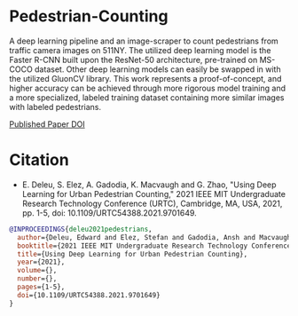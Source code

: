# Pedestrian-Counting

A deep learning pipeline and an image-scraper to count pedestrians from traffic camera images on 511NY. The utilized deep learning model is the Faster R-CNN built upon the ResNet-50 architecture, pre-trained on MS-COCO dataset. Other deep learning models can easily be swapped in with the utilized GluonCV library. This work represents a proof-of-concept, and higher accuracy can be achieved through more rigorous model training and a more specialized, labeled training dataset containing more similar images with labeled pedestrians.

[Published Paper DOI](https://doi.org/10.1109/URTC54388.2021.9701649)

# Citation

- E. Deleu, S. Elez, A. Gadodia, K. Macvaugh and G. Zhao, "Using Deep Learning for Urban Pedestrian Counting," 2021 IEEE MIT Undergraduate Research Technology Conference (URTC), Cambridge, MA, USA, 2021, pp. 1-5, doi: 10.1109/URTC54388.2021.9701649.

```bibtex
@INPROCEEDINGS{deleu2021pedestrians,
  author={Deleu, Edward and Elez, Stefan and Gadodia, Ansh and Macvaugh, Kyra and Zhao, Grace},
  booktitle={2021 IEEE MIT Undergraduate Research Technology Conference (URTC)}, 
  title={Using Deep Learning for Urban Pedestrian Counting}, 
  year={2021},
  volume={},
  number={},
  pages={1-5},
  doi={10.1109/URTC54388.2021.9701649}
}
```
